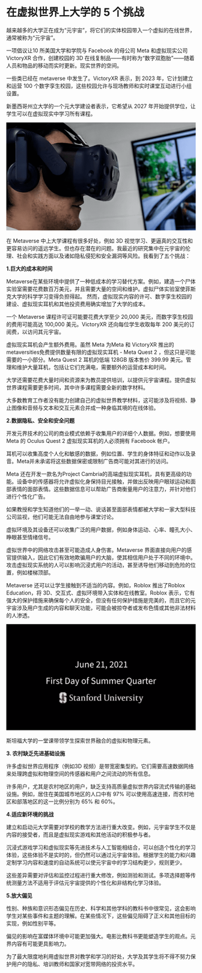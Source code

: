 # 在虚拟世界上大学的 5 个挑战


越来越多的大学正在成为“元宇宙”，将它们的实体校园带入一个虚拟的在线世界，通常被称为“元宇宙”。

一项倡议让10 所美国大学和学院与 Facebook 的母公司 Meta 和虚拟现实公司 VictoryXR 合作，创建校园的 3D 在线复制品——有时称为“数字双胞胎”——随着人员和物品的移动而实时更新。现实世界的空间。

一些类已经在 metaverse 中发生了。VictoryXR 表示，到 2023 年，它计划建立和运营 100 个数字孪生校园，这些校园允许与现场教师和实时课堂互动进行小组设置。

新墨西哥州立大学的一个元大学建设者表示，它希望从 2027 年开始提供学位，让学生可以在虚拟现实中学习所有课程。

![虚拟世界](05.png)

在 Metaverse 中上大学课程有很多好处，例如 3D 视觉学习、更逼真的交互性和更容易访问的遥远学生。但也存在潜在的问题。我最近的研究集中在元宇宙的伦理、社会和实践方面以及诸如隐私侵犯和安全漏洞等风险。我看到了五个挑战：



**1.巨大的成本和时间**

Metaverse在某些环境中提供了一种低成本的学习替代方案。例如，建造一个尸体实验室需要花费数百万美元，并且需要大量的空间和维护。虚拟尸体实验室使菲斯克大学的科学学习变得负担得起。
然而，虚拟现实内容的许可、数字孪生校园的建设、虚拟现实耳机和其他投资费用确实增加了大学的成本。

一个 Metaverse 课程许可证可能要花费大学至少 20,000 美元，而数字孪生校园的费用可能高达 100,000 美元。VictoryXR 还向每位学生收取每年 200 美元的订阅费，以访问其元宇宙。

虚拟现实耳机会产生额外费用。虽然 Meta 为Meta 和 VictoryXR 推出的 metaversities免费提供数量有限的虚拟现实耳机 - Meta Quest 2 ，但这只是可能需要的一小部分。Meta Quest 2 耳机的低端 128GB 版本售价 399.99 美元。管理和维护大量耳机，包括让它们充满电，需要额外的运营成本和时间。

大学还需要花费大量时间和资源来为教员提供培训，以提供元宇宙课程。提供虚拟世界课程需要更多时间，其中许多课程需要全新的数字材料。

大多数教育工作者没有能力创建自己的虚拟世界教学材料，这可能涉及将视频、静止图像和音频与文本和交互元素合并成一种身临其境的在线体验。



**2.数据隐私、安全和安全问题**

开发元界技术的公司的商业模式依赖于收集用户的详细个人数据。例如，想要使用 Meta 的 Oculus Quest 2 虚拟现实耳机的人必须拥有 Facebook 帐户。

耳机可以收集高度个人化和敏感的数据，例如位置、学生的身体特征和动作以及录音。Meta并未承诺将这些数据保密或限制广告商可能对其进行的访问。

Meta 还在开发一款名为Project Cambria的高端虚拟现实耳机，具有更高级的功能。设备中的传感器将允许虚拟化身保持目光接触，并做出反映用户眼球运动和面部表情的面部表情。这些数据信息可以帮助广告商衡量用户的注意力，并针对他们进行个性化广告。

如果教授和学生知道他们的一举一动、说话甚至面部表情都被大学和一家大型科技公司监视，他们可能无法自由地参与课堂讨论。

虚拟环境及其设备还可以收集广泛的用户数据，例如身体运动、心率、瞳孔大小、睁眼甚至情绪信号。

虚拟世界中的网络攻击甚至可能造成人身伤害。Metaverse 界面直接向用户的感官提供输入，因此它们有效地欺骗用户的大脑，使其相信用户处于不同的环境中。攻击虚拟现实系统的人可以影响沉浸式用户的活动，甚至诱导他们移动到危险的位置，例如楼梯顶部。

Metaverse 还可以让学生接触到不适当的内容。例如，Roblox 推出了Roblox Education，将 3D、交互式、虚拟环境带入实体和在线教室。Roblox 表示，它有强大的保护措施来确保每个人的安全，但没有任何保护措施是完美的，而且它的元宇宙涉及用户生成的内容和聊天功能，可能会被掠夺者或发布色情或其他非法材料的人渗透。

![虚拟世界](06.png)

斯坦福大学的一堂课带领学生探索世界融合的虚拟和物理元素。



**3. 农村缺乏先进基础设施**

许多虚拟世界应用程序（例如3D 视频）是带宽密集型的。它们需要高速数据网络来处理跨虚拟和物理空间的传感器和用户之间流动的所有信息。

许多用户，尤其是农村地区的用户，缺乏支持高质量虚拟世界内容流式传输的基础设施。例如，居住在美国城市地区的人口中有 97% 可以使用高速连接，而农村地区和部落地区的这一比例分别为 65% 和 60%。



**4.适应新环境的挑战**

建立和启动元大学需要对学校的教学方法进行重大改变。例如，元宇宙学生不仅是内容的接受者，而且是虚拟现实游戏和其他活动的积极参与者。

沉浸式游戏学习和虚拟现实等先进技术与人工智能相结合，可以创造个性化的学习体验，这些体验不是实时的，但仍然可以通过元宇宙体验。根据学生的能力和兴趣定制学习内容和速度的自动系统可以使元宇宙中的学习结构更少，规则更少。

这些差异需要对评估和监控过程进行重大修改，例如测验和测试。多项选择题等传统测量方法不适用于评估元宇宙提供的个性化和非结构化学习体验。



**5.放大偏见**

性别、种族和意识形态偏见在历史、科学和其他学科的教科书中很常见，这会影响学生对某些事件和主题的理解。在某些情况下，这些偏见阻碍了正义和其他目标的实现，例如性别平等。

偏见的影响在富媒体环境中可能更加强大。电影比教科书更能塑造学生的观点。元界内容有可能更具影响力。

为了最大限度地利用虚拟世界对教学和学习的好处，大学及其学生将不得不努力保护用户的隐私、培训教师和国家对宽带网络的投资水平。
